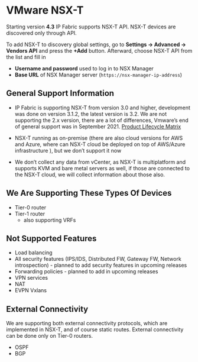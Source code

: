 # VMware NSX-T

Starting version **4.3** IP Fabric supports NSX-T API. NSX-T devices are discovered only through API.

To add NSX-T to discovery global settings, go to **Settings → Advanced → Vendors API** and press the **+Add** button. Afterward, choose NSX-T API from the list and fill in

- **Username and password** used to log in to NSX Manager
- **Base URL** of NSX Manager server (`https://nsx-manager-ip-address`)

## General Support Information

- IP Fabric is supporting NSX-T from version 3.0 and higher,
  development was done on version 3.1.2, the latest version is 3.2. We
  are not supporting the 2.x version, there are a lot of differences,
  Vmware’s end of general support was in September 2021. [Product Lifecycle Matrix](https://lifecycle.vmware.com/#/)

- NSX-T running as on-premise (there are also cloud versions for AWS
  and Azure, where can NSX-T cloud be deployed on top of AWS/Azure
  infrastructure ), but we don’t support it now

- We don’t collect any data from vCenter, as NSX-T is multiplatform
  and supports KVM and bare metal servers as well, if those are
  connected to the NSX-T cloud, we will collect information about
  those also.

## We Are Supporting These Types Of Devices

- Tier-0 router
- Tier-1 router
  - also supporting VRFs

## Not Supported Features

- Load balancing
- All security features (IPS/IDS, Distributed FW, Gateway FW, Network
  introspection) - planned to add security features in upcoming
  releases
- Forwarding policies - planned to add in upcoming releases
- VPN services
- NAT
- EVPN Vxlans

## External Connectivity

We are supporting both external connectivity protocols, which are
implemented in NSX-T, and of course static routes. External connectivity
can be done only on Tier-0 routers.

- OSPF
- BGP
